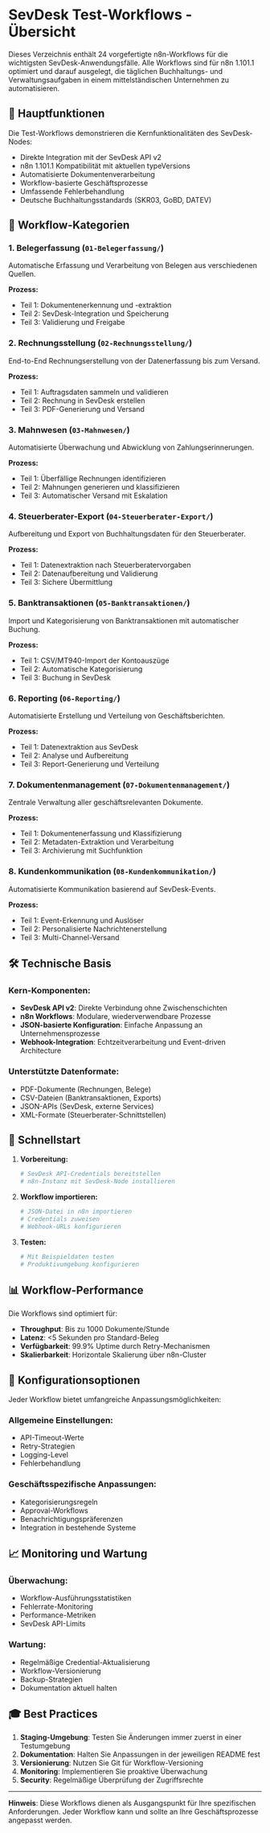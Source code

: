 # SevDesk Test-Workflows - Übersicht

Dieses Verzeichnis enthält 24 vorgefertigte n8n-Workflows für die wichtigsten SevDesk-Anwendungsfälle. Alle Workflows sind für n8n 1.101.1 optimiert und darauf ausgelegt, die täglichen Buchhaltungs- und Verwaltungsaufgaben in einem mittelständischen Unternehmen zu automatisieren.

## 🎯 **Hauptfunktionen**

Die Test-Workflows demonstrieren die Kernfunktionalitäten des SevDesk-Nodes:
- Direkte Integration mit der SevDesk API v2
- n8n 1.101.1 Kompatibilität mit aktuellen typeVersions
- Automatisierte Dokumentenverarbeitung
- Workflow-basierte Geschäftsprozesse
- Umfassende Fehlerbehandlung
- Deutsche Buchhaltungsstandards (SKR03, GoBD, DATEV)

## 📁 **Workflow-Kategorien**

### 1. **Belegerfassung** (`01-Belegerfassung/`)
Automatische Erfassung und Verarbeitung von Belegen aus verschiedenen Quellen.

**Prozess:**
- Teil 1: Dokumentenerkennung und -extraktion
- Teil 2: SevDesk-Integration und Speicherung
- Teil 3: Validierung und Freigabe

### 2. **Rechnungsstellung** (`02-Rechnungsstellung/`)
End-to-End Rechnungserstellung von der Datenerfassung bis zum Versand.

**Prozess:**
- Teil 1: Auftragsdaten sammeln und validieren
- Teil 2: Rechnung in SevDesk erstellen
- Teil 3: PDF-Generierung und Versand

### 3. **Mahnwesen** (`03-Mahnwesen/`)
Automatisierte Überwachung und Abwicklung von Zahlungserinnerungen.

**Prozess:**
- Teil 1: Überfällige Rechnungen identifizieren
- Teil 2: Mahnungen generieren und klassifizieren  
- Teil 3: Automatischer Versand mit Eskalation

### 4. **Steuerberater-Export** (`04-Steuerberater-Export/`)
Aufbereitung und Export von Buchhaltungsdaten für den Steuerberater.

**Prozess:**
- Teil 1: Datenextraktion nach Steuerberatervorgaben
- Teil 2: Datenaufbereitung und Validierung
- Teil 3: Sichere Übermittlung

### 5. **Banktransaktionen** (`05-Banktransaktionen/`)
Import und Kategorisierung von Banktransaktionen mit automatischer Buchung.

**Prozess:**
- Teil 1: CSV/MT940-Import der Kontoauszüge
- Teil 2: Automatische Kategorisierung
- Teil 3: Buchung in SevDesk

### 6. **Reporting** (`06-Reporting/`)
Automatisierte Erstellung und Verteilung von Geschäftsberichten.

**Prozess:**
- Teil 1: Datenextraktion aus SevDesk
- Teil 2: Analyse und Aufbereitung
- Teil 3: Report-Generierung und Verteilung

### 7. **Dokumentenmanagement** (`07-Dokumentenmanagement/`)
Zentrale Verwaltung aller geschäftsrelevanten Dokumente.

**Prozess:**
- Teil 1: Dokumentenerfassung und Klassifizierung
- Teil 2: Metadaten-Extraktion und Verarbeitung
- Teil 3: Archivierung mit Suchfunktion

### 8. **Kundenkommunikation** (`08-Kundenkommunikation/`)
Automatisierte Kommunikation basierend auf SevDesk-Events.

**Prozess:**
- Teil 1: Event-Erkennung und Auslöser
- Teil 2: Personalisierte Nachrichtenerstellung
- Teil 3: Multi-Channel-Versand

## 🛠️ **Technische Basis**

### **Kern-Komponenten:**
- **SevDesk API v2**: Direkte Verbindung ohne Zwischenschichten
- **n8n Workflows**: Modulare, wiederverwendbare Prozesse
- **JSON-basierte Konfiguration**: Einfache Anpassung an Unternehmensprozesse
- **Webhook-Integration**: Echtzeitverarbeitung und Event-driven Architecture

### **Unterstützte Datenformate:**
- PDF-Dokumente (Rechnungen, Belege)
- CSV-Dateien (Banktransaktionen, Exports)
- JSON-APIs (SevDesk, externe Services)
- XML-Formate (Steuerberater-Schnittstellen)

## 🚀 **Schnellstart**

1. **Vorbereitung:**
   ```bash
   # SevDesk API-Credentials bereitstellen
   # n8n-Instanz mit SevDesk-Node installieren
   ```

2. **Workflow importieren:**
   ```bash
   # JSON-Datei in n8n importieren
   # Credentials zuweisen
   # Webhook-URLs konfigurieren
   ```

3. **Testen:**
   ```bash
   # Mit Beispieldaten testen
   # Produktivumgebung konfigurieren
   ```

## 📊 **Workflow-Performance**

Die Workflows sind optimiert für:
- **Throughput**: Bis zu 1000 Dokumente/Stunde
- **Latenz**: <5 Sekunden pro Standard-Beleg
- **Verfügbarkeit**: 99.9% Uptime durch Retry-Mechanismen
- **Skalierbarkeit**: Horizontale Skalierung über n8n-Cluster

## 🔧 **Konfigurationsoptionen**

Jeder Workflow bietet umfangreiche Anpassungsmöglichkeiten:

### **Allgemeine Einstellungen:**
- API-Timeout-Werte
- Retry-Strategien
- Logging-Level
- Fehlerbehandlung

### **Geschäftsspezifische Anpassungen:**
- Kategorisierungsregeln
- Approval-Workflows
- Benachrichtigungspräferenzen
- Integration in bestehende Systeme

## 📈 **Monitoring und Wartung**

### **Überwachung:**
- Workflow-Ausführungsstatistiken
- Fehlerrate-Monitoring
- Performance-Metriken
- SevDesk API-Limits

### **Wartung:**
- Regelmäßige Credential-Aktualisierung
- Workflow-Versionierung
- Backup-Strategien
- Dokumentation aktuell halten

## 🎓 **Best Practices**

1. **Staging-Umgebung**: Testen Sie Änderungen immer zuerst in einer Testumgebung
2. **Dokumentation**: Halten Sie Anpassungen in der jeweiligen README fest
3. **Versionierung**: Nutzen Sie Git für Workflow-Versioning
4. **Monitoring**: Implementieren Sie proaktive Überwachung
5. **Security**: Regelmäßige Überprüfung der Zugriffsrechte

---

**Hinweis**: Diese Workflows dienen als Ausgangspunkt für Ihre spezifischen Anforderungen. Jeder Workflow kann und sollte an Ihre Geschäftsprozesse angepasst werden.
